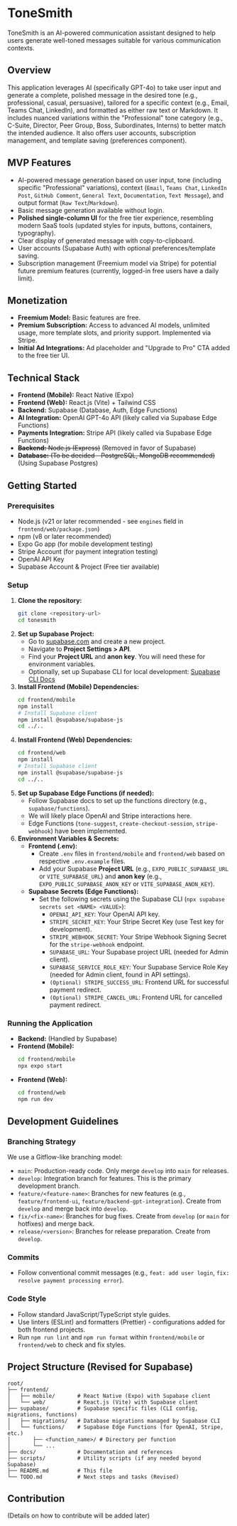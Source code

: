 # ToneSmith

ToneSmith is an AI-powered communication assistant designed to help users generate well-toned messages suitable for various communication contexts.

## Overview

This application leverages AI (specifically GPT-4o) to take user input and generate a complete, polished message in the desired tone (e.g., professional, casual, persuasive), tailored for a specific context (e.g., Email, Teams Chat, LinkedIn), and formatted as either raw text or Markdown. It includes nuanced variations within the "Professional" tone category (e.g., C-Suite, Director, Peer Group, Boss, Subordinates, Interns) to better match the intended audience. It also offers user accounts, subscription management, and template saving (preferences component).

## MVP Features

-   AI-powered message generation based on user input, tone (including specific "Professional" variations), context (`Email`, `Teams Chat`, `LinkedIn Post`, `GitHub Comment`, `General Text`, `Documentation`, `Text Message`), and output format (`Raw Text`/`Markdown`).
-   Basic message generation available without login.
-   **Polished single-column UI** for the free tier experience, resembling modern SaaS tools (updated styles for inputs, buttons, containers, typography).
-   Clear display of generated message with copy-to-clipboard.
-   User accounts (Supabase Auth) with optional preferences/template saving.
-   Subscription management (Freemium model via Stripe) for potential future premium features (currently, logged-in free users have a daily limit).

## Monetization

-   **Freemium Model:** Basic features are free.
-   **Premium Subscription:** Access to advanced AI models, unlimited usage, more template slots, and priority support. Implemented via Stripe.
-   **Initial Ad Integrations:** Ad placeholder and "Upgrade to Pro" CTA added to the free tier UI.

## Technical Stack

-   **Frontend (Mobile):** React Native (Expo)
-   **Frontend (Web):** React.js (Vite) + Tailwind CSS
-   **Backend:** Supabase (Database, Auth, Edge Functions)
-   **AI Integration:** OpenAI GPT-4o API (likely called via Supabase Edge Functions)
-   **Payments Integration:** Stripe API (likely called via Supabase Edge Functions)
-   ~~**Backend:** Node.js (Express)~~ (Removed in favor of Supabase)
-   ~~**Database:** (To be decided - PostgreSQL, MongoDB recommended)~~ (Using Supabase Postgres)

## Getting Started

### Prerequisites

-   Node.js (v21 or later recommended - see `engines` field in `frontend/web/package.json`)
-   npm (v8 or later recommended)
-   Expo Go app (for mobile development testing)
-   Stripe Account (for payment integration testing)
-   OpenAI API Key
-   Supabase Account & Project (Free tier available)

### Setup

1.  **Clone the repository:**
    ```bash
    git clone <repository-url>
    cd tonesmith
    ```
2.  **Set up Supabase Project:**
    -   Go to [supabase.com](https://supabase.com/) and create a new project.
    -   Navigate to **Project Settings > API**.
    -   Find your **Project URL** and **anon key**. You will need these for environment variables.
    -   Optionally, set up Supabase CLI for local development: [Supabase CLI Docs](https://supabase.com/docs/guides/cli)
3.  **Install Frontend (Mobile) Dependencies:**
    ```bash
    cd frontend/mobile
    npm install
    # Install Supabase client
    npm install @supabase/supabase-js
    cd ../..
    ```
4.  **Install Frontend (Web) Dependencies:**
    ```bash
    cd frontend/web
    npm install
    # Install Supabase client
    npm install @supabase/supabase-js
    cd ../..
    ```
5.  **Set up Supabase Edge Functions (if needed):**
    -   Follow Supabase docs to set up the functions directory (e.g., `supabase/functions`).
    -   We will likely place OpenAI and Stripe interactions here.
    -   Edge Functions (`tone-suggest`, `create-checkout-session`, `stripe-webhook`) have been implemented.
6.  **Environment Variables & Secrets:**
    -   **Frontend (.env):**
        -   Create `.env` files in `frontend/mobile` and `frontend/web` based on respective `.env.example` files.
        -   Add your Supabase **Project URL** (e.g., `EXPO_PUBLIC_SUPABASE_URL` or `VITE_SUPABASE_URL`) and **anon key** (e.g., `EXPO_PUBLIC_SUPABASE_ANON_KEY` or `VITE_SUPABASE_ANON_KEY`).
    -   **Supabase Secrets (Edge Functions):**
        -   Set the following secrets using the Supabase CLI (`npx supabase secrets set <NAME> <VALUE>`):
            -   `OPENAI_API_KEY`: Your OpenAI API key.
            -   `STRIPE_SECRET_KEY`: Your Stripe Secret Key (use Test key for development).
            -   `STRIPE_WEBHOOK_SECRET`: Your Stripe Webhook Signing Secret for the `stripe-webhook` endpoint.
            -   `SUPABASE_URL`: Your Supabase project URL (needed for Admin client).
            -   `SUPABASE_SERVICE_ROLE_KEY`: Your Supabase Service Role Key (needed for Admin client, found in API settings).
            -   `(Optional) STRIPE_SUCCESS_URL`: Frontend URL for successful payment redirect.
            -   `(Optional) STRIPE_CANCEL_URL`: Frontend URL for cancelled payment redirect.

### Running the Application

-   **Backend:** (Handled by Supabase)
-   **Frontend (Mobile):**
    ```bash
    cd frontend/mobile
    npx expo start
    ```
-   **Frontend (Web):**
    ```bash
    cd frontend/web
    npm run dev
    ```

## Development Guidelines

### Branching Strategy

We use a Gitflow-like branching model:

-   `main`: Production-ready code. Only merge `develop` into `main` for releases.
-   `develop`: Integration branch for features. This is the primary development branch.
-   `feature/<feature-name>`: Branches for new features (e.g., `feature/frontend-ui`, `feature/backend-gpt-integration`). Create from `develop` and merge back into `develop`.
-   `fix/<fix-name>`: Branches for bug fixes. Create from `develop` (or `main` for hotfixes) and merge back.
-   `release/<version>`: Branches for release preparation. Create from `develop`.

### Commits

-   Follow conventional commit messages (e.g., `feat: add user login`, `fix: resolve payment processing error`).

### Code Style

-   Follow standard JavaScript/TypeScript style guides.
-   Use linters (ESLint) and formatters (Prettier) - configurations added for both frontend projects.
-   Run `npm run lint` and `npm run format` within `frontend/mobile` or `frontend/web` to check and fix styles.

## Project Structure (Revised for Supabase)

```
root/
├── frontend/
│   ├── mobile/       # React Native (Expo) with Supabase client
│   └── web/          # React.js (Vite) with Supabase client
├── supabase/         # Supabase specific files (CLI config, migrations, functions)
│   ├── migrations/   # Database migrations managed by Supabase CLI
│   └── functions/    # Supabase Edge Functions (for OpenAI, Stripe, etc.)
│       ├── <function_name>/ # Directory per function
│       └── ...
├── docs/             # Documentation and references
├── scripts/          # Utility scripts (if any needed beyond Supabase)
├── README.md         # This file
└── TODO.md           # Next steps and tasks (Revised)
```

## Contribution

(Details on how to contribute will be added later) 